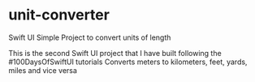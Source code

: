 # unit-converter
Swift UI Simple Project to convert units of length

This is the second Swift UI project that I have built following the #100DaysOfSwiftUI tutorials
Converts meters to kilometers, feet, yards, miles and vice versa
